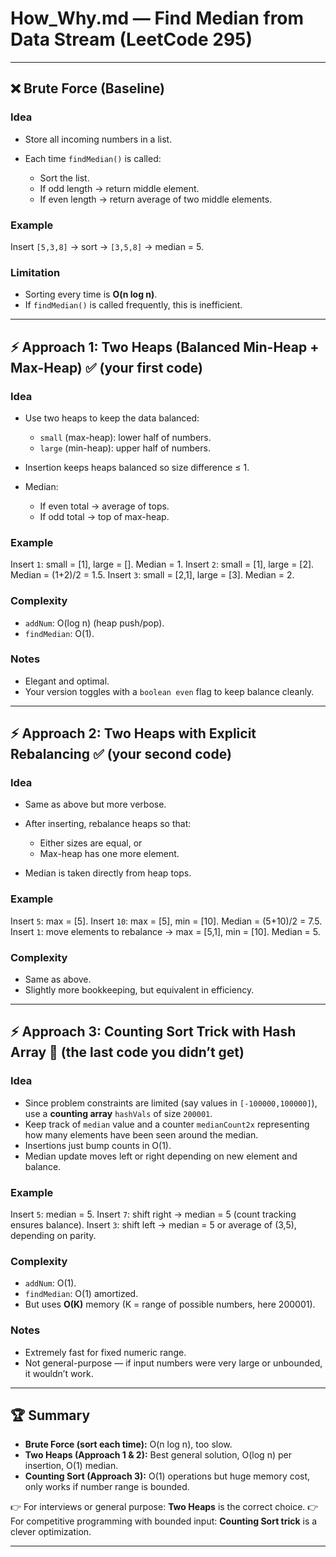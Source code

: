 # How\_Why.md — Find Median from Data Stream (LeetCode 295)

---

## ❌ Brute Force (Baseline)

### Idea

* Store all incoming numbers in a list.
* Each time `findMedian()` is called:

  * Sort the list.
  * If odd length → return middle element.
  * If even length → return average of two middle elements.

### Example

Insert `[5,3,8]` → sort → `[3,5,8]` → median = 5.

### Limitation

* Sorting every time is **O(n log n)**.
* If `findMedian()` is called frequently, this is inefficient.

---

## ⚡ Approach 1: Two Heaps (Balanced Min-Heap + Max-Heap) ✅ (your first code)

### Idea

* Use two heaps to keep the data balanced:

  * `small` (max-heap): lower half of numbers.
  * `large` (min-heap): upper half of numbers.
* Insertion keeps heaps balanced so size difference ≤ 1.
* Median:

  * If even total → average of tops.
  * If odd total → top of max-heap.

### Example

Insert `1`: small = \[1], large = \[]. Median = 1.
Insert `2`: small = \[1], large = \[2]. Median = (1+2)/2 = 1.5.
Insert `3`: small = \[2,1], large = \[3]. Median = 2.

### Complexity

* `addNum`: O(log n) (heap push/pop).
* `findMedian`: O(1).

### Notes

* Elegant and optimal.
* Your version toggles with a `boolean even` flag to keep balance cleanly.

---

## ⚡ Approach 2: Two Heaps with Explicit Rebalancing ✅ (your second code)

### Idea

* Same as above but more verbose.
* After inserting, rebalance heaps so that:

  * Either sizes are equal, or
  * Max-heap has one more element.
* Median is taken directly from heap tops.

### Example

Insert `5`: max = \[5].
Insert `10`: max = \[5], min = \[10]. Median = (5+10)/2 = 7.5.
Insert `1`: move elements to rebalance → max = \[5,1], min = \[10]. Median = 5.

### Complexity

* Same as above.
* Slightly more bookkeeping, but equivalent in efficiency.

---

## ⚡ Approach 3: Counting Sort Trick with Hash Array 🚀 (the last code you didn’t get)

### Idea

* Since problem constraints are limited (say values in `[-100000,100000]`), use a **counting array** `hashVals` of size `200001`.
* Keep track of `median` value and a counter `medianCount2x` representing how many elements have been seen around the median.
* Insertions just bump counts in O(1).
* Median update moves left or right depending on new element and balance.

### Example

Insert `5`: median = 5.
Insert `7`: shift right → median = 5 (count tracking ensures balance).
Insert `3`: shift left → median = 5 or average of (3,5), depending on parity.

### Complexity

* `addNum`: O(1).
* `findMedian`: O(1) amortized.
* But uses **O(K)** memory (K = range of possible numbers, here 200001).

### Notes

* Extremely fast for fixed numeric range.
* Not general-purpose — if input numbers were very large or unbounded, it wouldn’t work.

---

## 🏆 Summary

* **Brute Force (sort each time):** O(n log n), too slow.
* **Two Heaps (Approach 1 & 2):** Best general solution, O(log n) per insertion, O(1) median.
* **Counting Sort (Approach 3):** O(1) operations but huge memory cost, only works if number range is bounded.

👉 For interviews or general purpose: **Two Heaps** is the correct choice.
👉 For competitive programming with bounded input: **Counting Sort trick** is a clever optimization.

---
